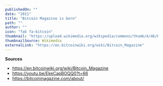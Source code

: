 ```yaml
---
publishedOn: ""
date: "2011"
title: "Bitcoin Magazine is born"
path: ""
author: ""
icon: "fab fa-bitcoin"
thumbnail: "https://upload.wikimedia.org/wikipedia/commons/thumb/4/46/Bitcoin.svg/240px-Bitcoin.svg.png"
thumbnailSource: Wikimedia
externalLink: "https://en.bitcoinwiki.org/wiki/Bitcoin_Magazine"
---
```


**Sources**
- https://en.bitcoinwiki.org/wiki/Bitcoin_Magazine
- https://youtu.be/EkeCapBOQQ0?t=66
- https://bitcoinmagazine.com/about/